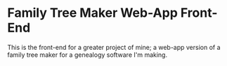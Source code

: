 # Family Tree Maker Web-App Front-End
This is the front-end for a greater project of mine; a web-app version of a family tree maker for a genealogy software I'm making.
